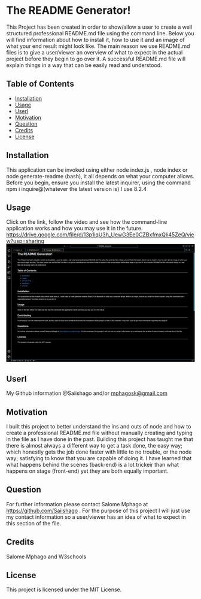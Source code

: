 
# The README Generator!

This Project has been created in order to show/allow a user to create a well structured professional README.md file using the command line. Below you will find information about how to install it, how to use it and an image of what your end result might look like. The main reason we use README.md files is to give a user/viewer an overview of what to expect in the actual project before they begin to go over it. A successful README.md file will explain things in a way that can be easily read and understood.

## Table of Contents

- [Installation](#installation)
- [Usage](#usage)
- [UserI](#useri)
- [Motivation](#motivation)
- [Question](#question)
- [Credits](#credits)
- [License](#license)

## Installation

This application can be invoked using either node index.js , node index or node generate-readme (bash), it all depends on what your computer allows. Before you begin, ensure you install the latest inquirer, using the command npm i inquire@(whatever the latest version is) I use 8.2.4

## Usage

Click on the link, follow the video and see how the command-line application works and how you may use it in the future. https://drive.google.com/file/d/13p1iqU3h_UewG3Ee0CZBxfmxQIi45ZeQ/view?usp=sharing
![Alt text](<assets/images/README.md preview file.png>)

## UserI

My Github information @Saiishago and/or mphagosk@gmail.com

## Motivation

I built this project to better understand the ins and outs of node and how to create a professional README.md file without manually creating and typing in the file as I have done in the past. Building this project has taught me that there is almost always a different way to get a task done, the easy way; which honestly gets the job done faster with little to no trouble, or the node way; satisfying to know that you are capable of doing it. I have learned that what happens behind the scenes (back-end) is a lot trickeir than what happens on stage (front-end) yet they are both equally important.

## Question

For further information please contact Salome Mphago at https://github.com/Saiishago . For the purpose of this project I will just use my contact information so a user/viewer has an idea of what to expect in this section of the file.

## Credits

Salome Mphago and W3schools


## License

This project is licensed under the MIT License.
